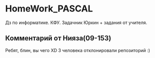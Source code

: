 # HomeWork_PASCAL
Дз по информатике. КФУ. Задачник Юркин + задания от учителя.
## Комментарий от Нияза(09-153)
Ребят, блин, вы чего XD
3 человека отклонировали репозиторий :)
